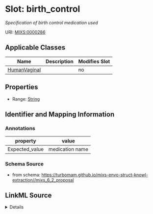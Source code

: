 # Slot: birth_control


_Specification of birth control medication used_



URI: [MIXS:0000286](https://w3id.org/mixs/0000286)



<!-- no inheritance hierarchy -->




## Applicable Classes

| Name | Description | Modifies Slot |
| --- | --- | --- |
[HumanVaginal](HumanVaginal.md) |  |  no  |







## Properties

* Range: [String](String.md)





## Identifier and Mapping Information





### Annotations

| property | value |
| --- | --- |
| Expected_value | medication name |



### Schema Source


* from schema: https://turbomam.github.io/mixs-envo-struct-knowl-extraction//mixs_6_2_proposal




## LinkML Source

<details>
```yaml
name: birth_control
annotations:
  Expected_value:
    tag: Expected_value
    value: medication name
description: Specification of birth control medication used
title: birth control
from_schema: https://turbomam.github.io/mixs-envo-struct-knowl-extraction//mixs_6_2_proposal
rank: 1000
string_serialization: '{text}'
slot_uri: MIXS:0000286
multivalued: false
alias: birth_control
domain_of:
- HumanVaginal
range: string
required: false
recommended: false

```
</details>